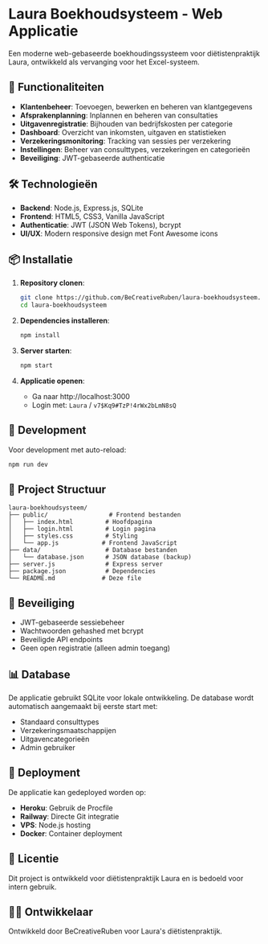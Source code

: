 # Laura Boekhoudsysteem - Web Applicatie

Een moderne web-gebaseerde boekhoudingssysteem voor diëtistenpraktijk Laura, ontwikkeld als vervanging voor het Excel-systeem.

## 🚀 Functionaliteiten

- **Klantenbeheer**: Toevoegen, bewerken en beheren van klantgegevens
- **Afsprakenplanning**: Inplannen en beheren van consultaties
- **Uitgavenregistratie**: Bijhouden van bedrijfskosten per categorie
- **Dashboard**: Overzicht van inkomsten, uitgaven en statistieken
- **Verzekeringsmonitoring**: Tracking van sessies per verzekering
- **Instellingen**: Beheer van consulttypes, verzekeringen en categorieën
- **Beveiliging**: JWT-gebaseerde authenticatie

## 🛠️ Technologieën

- **Backend**: Node.js, Express.js, SQLite
- **Frontend**: HTML5, CSS3, Vanilla JavaScript
- **Authenticatie**: JWT (JSON Web Tokens), bcrypt
- **UI/UX**: Modern responsive design met Font Awesome icons

## 📦 Installatie

1. **Repository clonen**:
   ```bash
   git clone https://github.com/BeCreativeRuben/laura-boekhoudsysteem.git
   cd laura-boekhoudsysteem
   ```

2. **Dependencies installeren**:
   ```bash
   npm install
   ```

3. **Server starten**:
   ```bash
   npm start
   ```

4. **Applicatie openen**:
   - Ga naar http://localhost:3000
   - Login met: `Laura` / `v7$Kq9#TzP!4rWx2bLmN8sQ`

## 🔧 Development

Voor development met auto-reload:
```bash
npm run dev
```

## 📁 Project Structuur

```
laura-boekhoudsysteem/
├── public/                 # Frontend bestanden
│   ├── index.html         # Hoofdpagina
│   ├── login.html         # Login pagina
│   ├── styles.css         # Styling
│   └── app.js            # Frontend JavaScript
├── data/                  # Database bestanden
│   └── database.json      # JSON database (backup)
├── server.js              # Express server
├── package.json           # Dependencies
└── README.md             # Deze file
```

## 🔐 Beveiliging

- JWT-gebaseerde sessiebeheer
- Wachtwoorden gehashed met bcrypt
- Beveiligde API endpoints
- Geen open registratie (alleen admin toegang)

## 📊 Database

De applicatie gebruikt SQLite voor lokale ontwikkeling. De database wordt automatisch aangemaakt bij eerste start met:
- Standaard consulttypes
- Verzekeringsmaatschappijen
- Uitgavencategorieën
- Admin gebruiker

## 🚀 Deployment

De applicatie kan gedeployed worden op:
- **Heroku**: Gebruik de Procfile
- **Railway**: Directe Git integratie
- **VPS**: Node.js hosting
- **Docker**: Container deployment

## 📝 Licentie

Dit project is ontwikkeld voor diëtistenpraktijk Laura en is bedoeld voor intern gebruik.

## 👨‍💻 Ontwikkelaar

Ontwikkeld door BeCreativeRuben voor Laura's diëtistenpraktijk.